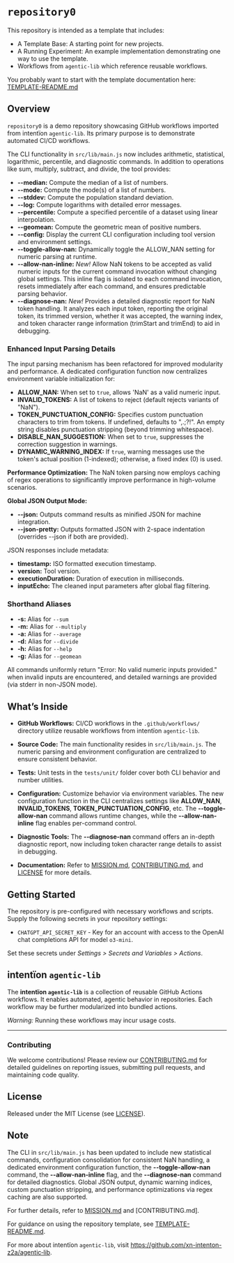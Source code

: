 # `repository0`

This repository is intended as a template that includes:
* A Template Base: A starting point for new projects.
* A Running Experiment: An example implementation demonstrating one way to use the template.
* Workflows from `agentic‑lib` which reference reusable workflows.

You probably want to start with the template documentation here: [TEMPLATE-README.md](https://github.com/xn-intenton-z2a/agentic-lib/blob/main/TEMPLATE-README.md)

## Overview

`repository0` is a demo repository showcasing GitHub workflows imported from intentïon `agentic‑lib`. Its primary purpose is to demonstrate automated CI/CD workflows.

The CLI functionality in `src/lib/main.js` now includes arithmetic, statistical, logarithmic, percentile, and diagnostic commands. In addition to operations like sum, multiply, subtract, and divide, the tool provides:

- **--median:** Compute the median of a list of numbers.
- **--mode:** Compute the mode(s) of a list of numbers.
- **--stddev:** Compute the population standard deviation.
- **--log:** Compute logarithms with detailed error messages.
- **--percentile:** Compute a specified percentile of a dataset using linear interpolation.
- **--geomean:** Compute the geometric mean of positive numbers.
- **--config:** Display the current CLI configuration including tool version and environment settings.
- **--toggle-allow-nan:** Dynamically toggle the ALLOW_NAN setting for numeric parsing at runtime.
- **--allow-nan-inline:** *New!* Allow NaN tokens to be accepted as valid numeric inputs for the current command invocation without changing global settings. This inline flag is isolated to each command invocation, resets immediately after each command, and ensures predictable parsing behavior.
- **--diagnose-nan:** *New!* Provides a detailed diagnostic report for NaN token handling. It analyzes each input token, reporting the original token, its trimmed version, whether it was accepted, the warning index, and token character range information (trimStart and trimEnd) to aid in debugging.

### Enhanced Input Parsing Details
The input parsing mechanism has been refactored for improved modularity and performance. A dedicated configuration function now centralizes environment variable initialization for:
- **ALLOW_NAN:** When set to `true`, allows 'NaN' as a valid numeric input.
- **INVALID_TOKENS:** A list of tokens to reject (default rejects variants of "NaN").
- **TOKEN_PUNCTUATION_CONFIG:** Specifies custom punctuation characters to trim from tokens. If undefined, defaults to ",.;?!". An empty string disables punctuation stripping (beyond trimming whitespace).
- **DISABLE_NAN_SUGGESTION:** When set to `true`, suppresses the correction suggestion in warnings.
- **DYNAMIC_WARNING_INDEX:** If `true`, warning messages use the token's actual position (1-indexed); otherwise, a fixed index (0) is used.

**Performance Optimization:** The NaN token parsing now employs caching of regex operations to significantly improve performance in high-volume scenarios.

**Global JSON Output Mode:**
- **--json:** Outputs command results as minified JSON for machine integration.
- **--json-pretty:** Outputs formatted JSON with 2-space indentation (overrides --json if both are provided).

JSON responses include metadata:
- **timestamp:** ISO formatted execution timestamp.
- **version:** Tool version.
- **executionDuration:** Duration of execution in milliseconds.
- **inputEcho:** The cleaned input parameters after global flag filtering.

### Shorthand Aliases
- **-s:** Alias for `--sum`
- **-m:** Alias for `--multiply`
- **-a:** Alias for `--average`
- **-d:** Alias for `--divide`
- **-h:** Alias for `--help`
- **-g:** Alias for `--geomean`

All commands uniformly return "Error: No valid numeric inputs provided." when invalid inputs are encountered, and detailed warnings are provided (via stderr in non-JSON mode).

## What’s Inside

- **GitHub Workflows:**
  CI/CD workflows in the `.github/workflows/` directory utilize reusable workflows from intentïon `agentic‑lib`.

- **Source Code:**
  The main functionality resides in `src/lib/main.js`. The numeric parsing and environment configuration are centralized to ensure consistent behavior.

- **Tests:**
  Unit tests in the `tests/unit/` folder cover both CLI behavior and number utilities.

- **Configuration:**
  Customize behavior via environment variables. The new configuration function in the CLI centralizes settings like **ALLOW_NAN**, **INVALID_TOKENS**, **TOKEN_PUNCTUATION_CONFIG**, etc. The **--toggle-allow-nan** command allows runtime changes, while the **--allow-nan-inline** flag enables per-command control.

- **Diagnostic Tools:**
  The **--diagnose-nan** command offers an in-depth diagnostic report, now including token character range details to assist in debugging.

- **Documentation:**
  Refer to [MISSION.md](./MISSION.md), [CONTRIBUTING.md](./CONTRIBUTING.md), and [LICENSE](./LICENSE) for more details.

## Getting Started

The repository is pre-configured with necessary workflows and scripts. Supply the following secrets in your repository settings:
- `CHATGPT_API_SECRET_KEY` - Key for an account with access to the OpenAI chat completions API for model `o3-mini`.

Set these secrets under *Settings > Secrets and Variables > Actions*.

## intentïon `agentic‑lib`

The **intentïon `agentic‑lib`** is a collection of reusable GitHub Actions workflows. It enables automated, agentic behavior in repositories. Each workflow may be further modularized into bundled actions.

*Warning:* Running these workflows may incur usage costs.

---

### Contributing

We welcome contributions! Please review our [CONTRIBUTING.md](./CONTRIBUTING.md) for detailed guidelines on reporting issues, submitting pull requests, and maintaining code quality.

## License

Released under the MIT License (see [LICENSE](./LICENSE)).

## Note

The CLI in `src/lib/main.js` has been updated to include new statistical commands, configuration consolidation for consistent NaN handling, a dedicated environment configuration function, the **--toggle-allow-nan** command, the **--allow-nan-inline** flag, and the **--diagnose-nan** command for detailed diagnostics. Global JSON output, dynamic warning indices, custom punctuation stripping, and performance optimizations via regex caching are also supported.

For further details, refer to [MISSION.md](./MISSION.md) and [CONTRIBUTING.md].

For guidance on using the repository template, see [TEMPLATE-README.md](https://github.com/xn-intenton-z2a/agentic-lib/blob/main/TEMPLATE-README.md).

For more about intentïon `agentic‑lib`, visit https://github.com/xn-intenton-z2a/agentic‑lib.
